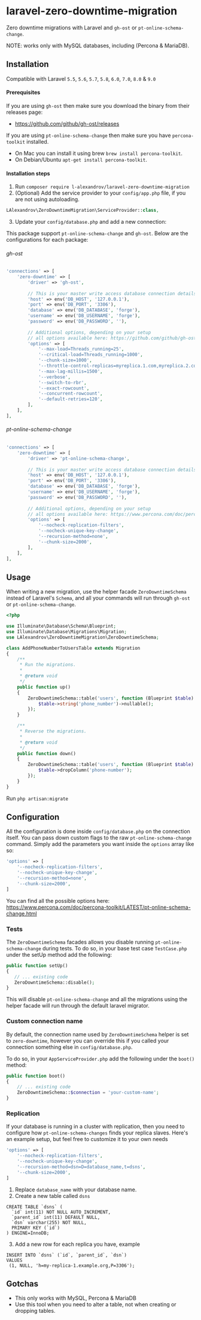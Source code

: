 # laravel-zero-downtime-migration

Zero downtime migrations with Laravel and `gh-ost` or `pt-online-schema-change`.

NOTE: works only with MySQL databases, including (Percona & MariaDB).

## Installation

Compatible with Laravel `5.5`, `5.6`, `5.7`, `5.8`, `6.0`, `7.0`, `8.0` & `9.0`

#### Prerequisites

If you are using `gh-ost` then make sure you download the binary from their releases page:

- <https://github.com/github/gh-ost/releases>

If you are using `pt-online-schema-change` then make sure you have `percona-toolkit` installed.

- On Mac you can install it using brew `brew install percona-toolkit`.
- On Debian/Ubuntu `apt-get install percona-toolkit`.

#### Installation steps

1. Run `composer require l-alexandrov/laravel-zero-downtime-migration`
2. (Optional) Add the service provider to your `config/app.php` file, if you are not using autoloading.

```php
LAlexandrov\ZeroDowntimeMigration\ServiceProvider::class,
```

3. Update your `config/database.php` and add a new connection:

This package support `pt-online-schema-change` and `gh-ost`. Below are the configurations for each package:

###### gh-ost

```php
'connections' => [
    'zero-downtime' => [
        'driver' => 'gh-ost',
        
        // This is your master write access database connection details
        'host' => env('DB_HOST', '127.0.0.1'),
        'port' => env('DB_PORT', '3306'),
        'database' => env('DB_DATABASE', 'forge'),
        'username' => env('DB_USERNAME', 'forge'),
        'password' => env('DB_PASSWORD', ''),
        
        // Additional options, depending on your setup
        // all options available here: https://github.com/github/gh-ost/blob/master/doc/cheatsheet.md
        'options' => [
            '--max-load=Threads_running=25',
            '--critical-load=Threads_running=1000',
            '--chunk-size=1000',
            '--throttle-control-replicas=myreplica.1.com,myreplica.2.com',
            '--max-lag-millis=1500',
            '--verbose',
            '--switch-to-rbr',
            '--exact-rowcount',
            '--concurrent-rowcount',
            '--default-retries=120',
        ],
    ],
],
```

###### pt-online-schema-change

```php
'connections' => [
    'zero-downtime' => [
        'driver' => 'pt-online-schema-change',
        
        // This is your master write access database connection details
        'host' => env('DB_HOST', '127.0.0.1'),
        'port' => env('DB_PORT', '3306'),
        'database' => env('DB_DATABASE', 'forge'),
        'username' => env('DB_USERNAME', 'forge'),
        'password' => env('DB_PASSWORD', ''),
        
        // Additional options, depending on your setup
        // all options available here: https://www.percona.com/doc/percona-toolkit/LATEST/pt-online-schema-change.html
        'options' => [
            '--nocheck-replication-filters',
            '--nocheck-unique-key-change',
            '--recursion-method=none',
            '--chunk-size=2000',
        ],
    ],
],
```

## Usage

When writing a new migration, use the helper facade `ZeroDowntimeSchema` instead of Laravel's `Schema`,
and all your commands will run through `gh-ost` or `pt-online-schema-change`.

```php
<?php

use Illuminate\Database\Schema\Blueprint;
use Illuminate\Database\Migrations\Migration;
use LAlexandrov\ZeroDowntimeMigration\ZeroDowntimeSchema;

class AddPhoneNumberToUsersTable extends Migration
{
    /**
     * Run the migrations.
     *
     * @return void
     */
    public function up()
    {
        ZeroDowntimeSchema::table('users', function (Blueprint $table) {
            $table->string('phone_number')->nullable();
        });
    }

    /**
     * Reverse the migrations.
     *
     * @return void
     */
    public function down()
    {
        ZeroDowntimeSchema::table('users', function (Blueprint $table) {
            $table->dropColumn('phone-number');
        });
    }
}
```

Run `php artisan:migrate`

## Configuration

All the configuration is done inside `config/database.php` on the connection itself.
You can pass down custom flags to the raw `pt-online-schema-change` command.
Simply add the parameters you want inside the `options` array like so:

```php
'options' => [
    '--nocheck-replication-filters',
    '--nocheck-unique-key-change',
    '--recursion-method=none',
    '--chunk-size=2000',
]
```

You can find all the possible options here:
<https://www.percona.com/doc/percona-toolkit/LATEST/pt-online-schema-change.html>

### Tests

The `ZeroDowntimeSchema` facades allows you disable running `pt-online-schema-change` during tests.
To do so, in your base test case `TestCase.php` under the setUp method add the following:

```php
public function setUp()
{
   // ... existing code
   ZeroDowntimeSchema::disable();
}
```

This will disable `pt-online-schema-change` and all the migrations using the helper facade will run
through the default laravel migrator.

### Custom connection name

By default, the connection name used by `ZeroDowntimeSchema` helper is set to `zero-downtime`, however you can
override this if you called your connection something else in `config/database.php`.

To do so, in your `AppServiceProvider.php` add the following under the `boot()` method:

```php
public function boot()
{
    // ... existing code
    ZeroDowntimeSchema::$connection = 'your-custom-name';
}
```

### Replication

If your database is running in a cluster with replication, then you need to
configure how `pt-online-schema-changes` finds your replica slaves.
Here's an example setup, but feel free to customize it to your own needs

```php
'options' => [
    '--nocheck-replication-filters',
    '--nocheck-unique-key-change',
    '--recursion-method=dsn=D=database_name,t=dsns',
    '--chunk-size=2000',
]
```

1. Replace `database_name` with your database name.
2. Create a new table called `dsns`

```mysql
CREATE TABLE `dsns` (
  `id` int(11) NOT NULL AUTO_INCREMENT,
  `parent_id` int(11) DEFAULT NULL,
  `dsn` varchar(255) NOT NULL,
  PRIMARY KEY (`id`)
) ENGINE=InnoDB;
```

3. Add a new row for each replica you have, example

```mysql
INSERT INTO `dsns` (`id`, `parent_id`, `dsn`)
VALUES
 (1, NULL, 'h=my-replica-1.example.org,P=3306');
```

## Gotchas

- This only works with MySQL, Percona & MariaDB
- Use this tool when you need to alter a table, not when creating or dropping tables.
